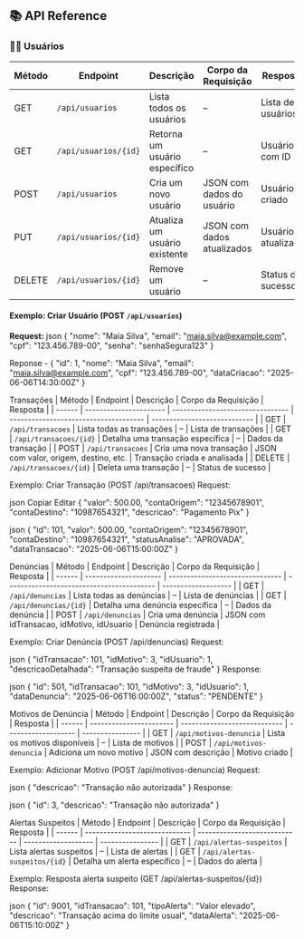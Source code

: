 ## 📚 API Reference

### 🧑‍💼 Usuários

| Método | Endpoint               | Descrição                     | Corpo da Requisição     | Resposta            |
|--------|------------------------|-------------------------------|--------------------------|---------------------|
| GET    | `/api/usuarios`        | Lista todos os usuários       | –                        | Lista de usuários   |
| GET    | `/api/usuarios/{id}`   | Retorna um usuário específico| –                        | Usuário com ID      |
| POST   | `/api/usuarios`        | Cria um novo usuário          | JSON com dados do usuário | Usuário criado      |
| PUT    | `/api/usuarios/{id}`   | Atualiza um usuário existente| JSON com dados atualizados | Usuário atualizado |
| DELETE | `/api/usuarios/{id}`   | Remove um usuário             | –                        | Status de sucesso   |

#### Exemplo: Criar Usuário (POST `/api/usuarios`)

**Request:**
json
{
  "nome": "Maia Silva",
  "email": "maia.silva@example.com",
  "cpf": "123.456.789-00",
  "senha": "senhaSegura123"
}

Reponse - 
{
  "id": 1,
  "nome": "Maia Silva",
  "email": "maia.silva@example.com",
  "cpf": "123.456.789-00",
  "dataCriacao": "2025-06-06T14:30:00Z"
}

Transações
| Método | Endpoint               | Descrição                        | Corpo da Requisição                   | Resposta                     |
| ------ | ---------------------- | -------------------------------- | ------------------------------------- | ---------------------------- |
| GET    | `/api/transacoes`      | Lista todas as transações        | –                                     | Lista de transações          |
| GET    | `/api/transacoes/{id}` | Detalha uma transação específica | –                                     | Dados da transação           |
| POST   | `/api/transacoes`      | Cria uma nova transação          | JSON com valor, origem, destino, etc. | Transação criada e analisada |
| DELETE | `/api/transacoes/{id}` | Deleta uma transação             | –                                     | Status de sucesso            |

Exemplo: Criar Transação (POST /api/transacoes)
Request:

json
Copiar
Editar
{
  "valor": 500.00,
  "contaOrigem": "12345678901",
  "contaDestino": "10987654321",
  "descricao": "Pagamento Pix"
}

json
{
  "id": 101,
  "valor": 500.00,
  "contaOrigem": "12345678901",
  "contaDestino": "10987654321",
  "statusAnalise": "APROVADA",
  "dataTransacao": "2025-06-06T15:00:00Z"
}

Denúncias
| Método | Endpoint              | Descrição                       | Corpo da Requisição                       | Resposta            |
| ------ | --------------------- | ------------------------------- | ----------------------------------------- | ------------------- |
| GET    | `/api/denuncias`      | Lista todas as denúncias        | –                                         | Lista de denúncias  |
| GET    | `/api/denuncias/{id}` | Detalha uma denúncia específica | –                                         | Dados da denúncia   |
| POST   | `/api/denuncias`      | Cria uma denúncia               | JSON com idTransacao, idMotivo, idUsuario | Denúncia registrada |

Exemplo: Criar Denúncia (POST /api/denuncias)
Request:

json
{
  "idTransacao": 101,
  "idMotivo": 3,
  "idUsuario": 1,
  "descricaoDetalhada": "Transação suspeita de fraude"
}
Response:

json
{
  "id": 501,
  "idTransacao": 101,
  "idMotivo": 3,
  "idUsuario": 1,
  "dataDenuncia": "2025-06-06T16:00:00Z",
  "status": "PENDENTE"
}

Motivos de Denúncia
| Método | Endpoint                | Descrição                    | Corpo da Requisição | Resposta         |
| ------ | ----------------------- | ---------------------------- | ------------------- | ---------------- |
| GET    | `/api/motivos-denuncia` | Lista os motivos disponíveis | –                   | Lista de motivos |
| POST   | `/api/motivos-denuncia` | Adiciona um novo motivo      | JSON com descrição  | Motivo criado    |

Exemplo: Adicionar Motivo (POST /api/motivos-denuncia)
Request:

json
{
  "descricao": "Transação não autorizada"
}
Response:

json
{
  "id": 3,
  "descricao": "Transação não autorizada"
}

Alertas Suspeitos
| Método | Endpoint                      | Descrição                    | Corpo da Requisição | Resposta         |
| ------ | ----------------------------- | ---------------------------- | ------------------- | ---------------- |
| GET    | `/api/alertas-suspeitos`      | Lista alertas suspeitos      | –                   | Lista de alertas |
| GET    | `/api/alertas-suspeitos/{id}` | Detalha um alerta específico | –                   | Dados do alerta  |

Exemplo: Resposta alerta suspeito (GET /api/alertas-suspeitos/{id})
Response:

json
{
  "id": 9001,
  "idTransacao": 101,
  "tipoAlerta": "Valor elevado",
  "descricao": "Transação acima do limite usual",
  "dataAlerta": "2025-06-06T15:10:00Z"
}

